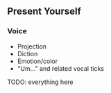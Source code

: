 ## Present Yourself

### Voice

* Projection
* Diction
* Emotion/color
* "Um…" and related vocal ticks

TODO: everything here
